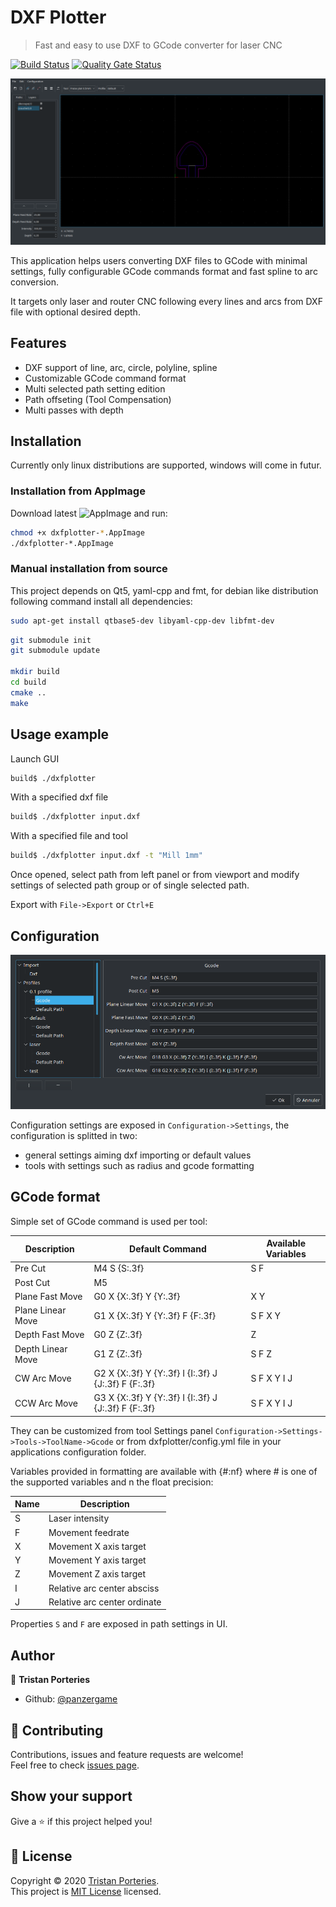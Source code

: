 # DXF Plotter

> Fast and easy to use DXF to GCode converter for laser CNC


[![Build Status](https://github.com/panzergame/dxfplotter/actions/workflows/sonarcloud.yml/badge.svg?branch=develop)](https://github.com/panzergame/dxfplotter/actions)
[![Quality Gate Status](https://sonarcloud.io/api/project_badges/measure?project=dxfplotter&metric=alert_status)](https://sonarcloud.io/summary/new_code?id=dxfplotter)

![](doc/screen.png)

This application helps users converting DXF files to GCode with minimal settings, fully configurable GCode commands format and fast spline to arc conversion. 

It targets only laser and router CNC following every lines and arcs from DXF file with optional desired depth.


## Features

* DXF support of line, arc, circle, polyline, spline
* Customizable GCode command format
* Multi selected path setting edition
* Path offseting (Tool Compensation)
* Multi passes with depth

## Installation

Currently only linux distributions are supported, windows will come in futur.

### Installation from AppImage

Download latest ![AppImage](https://github.com/panzergame/dxfplotter/releases) and run:

```sh
chmod +x dxfplotter-*.AppImage
./dxfplotter-*.AppImage
```

### Manual installation from source

This project depends on Qt5, yaml-cpp and fmt, for debian like distribution following command install all dependencies:

```sh
sudo apt-get install qtbase5-dev libyaml-cpp-dev libfmt-dev
```

```sh
git submodule init
git submodule update

mkdir build
cd build
cmake ..
make
```

## Usage example

Launch GUI

```sh
build$ ./dxfplotter
```

With a specified dxf file

```sh
build$ ./dxfplotter input.dxf
```

With a specified file and tool

```sh
build$ ./dxfplotter input.dxf -t "Mill 1mm"
```

Once opened, select path from left panel or from viewport and modify settings of selected path group or of single selected path. 

Export with `File->Export` or `Ctrl+E`


## Configuration

![](doc/configuration.png)

Configuration settings are exposed in `Configuration->Settings`, the configuration is splitted in two:
* general settings aiming dxf importing or default values
* tools with settings such as radius and gcode formatting

## GCode format

Simple set of GCode command is used per tool:


| Description | Default Command | Available Variables |
| - | - | - |
| Pre Cut | M4 S \{S:.3f} | S F |
| Post Cut | M5 | |
| Plane Fast Move | G0 X \{X:.3f} Y \{Y:.3f} | X Y |
| Plane Linear Move | G1 X \{X:.3f} Y \{Y:.3f} F \{F:.3f} | S F X Y |
| Depth Fast Move | G0 Z \{Z:.3f} | Z |
| Depth Linear Move | G1 Z \{Z:.3f} | S F Z |
| CW Arc Move | G2 X \{X:.3f} Y \{Y:.3f} I \{I:.3f} J \{J:.3f} F \{F:.3f} | S F X Y I J |
| CCW Arc Move | G3 X \{X:.3f} Y \{Y:.3f} I \{I:.3f} J \{J:.3f} F \{F:.3f} | S F X Y I J |

They can be customized from tool Settings panel `Configuration->Settings->Tools->ToolName->Gcode` or from dxfplotter/config.yml file in your applications configuration folder.

Variables provided in formatting are available with {#:nf} where # is one of the supported variables and n the float precision: 

| Name | Description |
| - | - |
| S | Laser intensity |
| F | Movement feedrate |
| X | Movement X axis target |
| Y | Movement Y axis target |
| Z | Movement Z axis target |
| I | Relative arc center absciss |
| J | Relative arc center ordinate |

Properties `S` and `F` are exposed in path settings in UI.

## Author

👤 **Tristan Porteries**

* Github: [@panzergame](https://github.com/panzergame)

## 🤝 Contributing

Contributions, issues and feature requests are welcome!<br />Feel free to check [issues page](https://github.com/panzergame/dxfplotter/issues). 

## Show your support

Give a ⭐️ if this project helped you!

## 📝 License

Copyright © 2020 [Tristan Porteries](https://github.com/panzergame).<br />
This project is [MIT License](https://github.com/panzergame/dxfplotter/blob/master/LICENSE.md) licensed.
